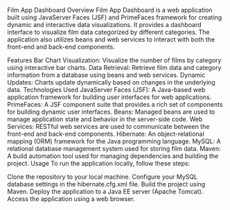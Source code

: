 Film App Dashboard
Overview
Film App Dashboard is a web application built using JavaServer Faces (JSF) and PrimeFaces framework for creating dynamic and interactive data visualizations. It provides a dashboard interface to visualize film data categorized by different categories. The application also utilizes beans and web services to interact with both the front-end and back-end components.

Features
Bar Chart Visualization: Visualize the number of films by category using interactive bar charts.
Data Retrieval: Retrieve film data and category information from a database using beans and web services.
Dynamic Updates: Charts update dynamically based on changes in the underlying data.
Technologies Used
JavaServer Faces (JSF): A Java-based web application framework for building user interfaces for web applications.
PrimeFaces: A JSF component suite that provides a rich set of components for building dynamic user interfaces.
Beans: Managed beans are used to manage application state and behavior in the server-side code.
Web Services: RESTful web services are used to communicate between the front-end and back-end components.
Hibernate: An object-relational mapping (ORM) framework for the Java programming language.
MySQL: A relational database management system used for storing film data.
Maven: A build automation tool used for managing dependencies and building the project.
Usage
To run the application locally, follow these steps:

Clone the repository to your local machine.
Configure your MySQL database settings in the hibernate.cfg.xml file.
Build the project using Maven.
Deploy the application to a Java EE server (Apache Tomcat).
Access the application using a web browser.
